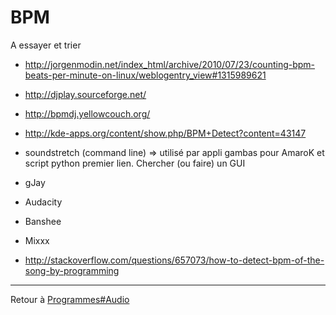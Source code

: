 # BPM

A essayer et trier

- <http://jorgenmodin.net/index_html/archive/2010/07/23/counting-bpm-beats-per-minute-on-linux/weblogentry_view#1315989621>
- <http://djplay.sourceforge.net/>
- <http://bpmdj.yellowcouch.org/>
- <http://kde-apps.org/content/show.php/BPM+Detect?content=43147>
- soundstretch (command line) =\> utilisé par appli gambas pour AmaroK
  et script python premier lien. Chercher (ou faire) un GUI
- gJay
- Audacity
- Banshee
- Mixxx



- <http://stackoverflow.com/questions/657073/how-to-detect-bpm-of-the-song-by-programming>

------------------------------------------------------------------------

Retour à [Programmes#Audio](Programmes#Audio "wikilink")

